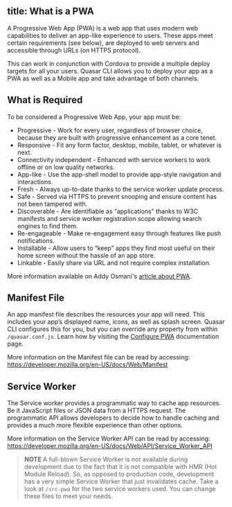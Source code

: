 title: What is a PWA
---
A Progressive Web App (PWA) is a web app that uses modern web capabilities to deliver an app-like experience to users. These apps meet certain requirements (see below), are deployed to web servers and accessible through URLs (on HTTPS protocol).

This can work in conjunction with Cordova to provide a multiple deploy targets for all your users. Quasar CLI allows you to deploy your app as a PWA as well as a Mobile app and take advantage of both channels.

## What is Required
To be considered a Progressive Web App, your app must be:
* Progressive - Work for every user, regardless of browser choice, because they are built with progressive enhancement as a core tenet.
* Responsive - Fit any form factor, desktop, mobile, tablet, or whatever is next.
* Connectivity independent - Enhanced with service workers to work offline or on low quality networks.
* App-like - Use the app-shell model to provide app-style navigation and interactions.
* Fresh - Always up-to-date thanks to the service worker update process.
* Safe - Served via HTTPS to prevent snooping and ensure content has not been tampered with.
* Discoverable - Are identifiable as “applications” thanks to W3C manifests and service worker registration scope allowing search engines to find them.
* Re-engageable - Make re-engagement easy through features like push notifications.
* Installable - Allow users to “keep” apps they find most useful on their home screen without the hassle of an app store.
* Linkable - Easily share via URL and not require complex installation.

More information available on Addy Osmani's [article about PWA](https://addyosmani.com/blog/getting-started-with-progressive-web-apps/).

## Manifest File
An app manifest file describes the resources your app will need. This includes your app’s displayed name, icons, as well as splash screen. Quasar CLI configures this for you, but you can override any property from within `/quasar.conf.js`. Learn how by visiting the [Configure PWA](/guide/pwa-configuring-pwa.html) documentation page.

More information on the Manifest file can be read by accessing:
https://developer.mozilla.org/en-US/docs/Web/Manifest

## Service Worker
The Service worker provides a programmatic way to cache app resources. Be it JavaScript files or JSON data from a HTTPS request. The programmatic API allows developers to decide how to handle caching and provides a much more flexible experience than other options.

More information on the Service Worker API can be read by accessing:
https://developer.mozilla.org/en-US/docs/Web/API/Service_Worker_API

> **NOTE**
> A full-blown Service Worker is not available during development due to the fact that it is not compatible with HMR (Hot Module Reload). So, as opposed to production code, development has a very simple Service Worker that just invalidates cache. Take a look at `/src-pwa` for the two service workers used. You can change these files to meet your needs.
